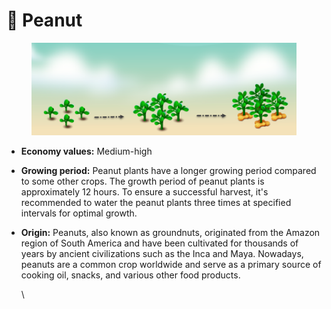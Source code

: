 # 🥜 Peanut

<figure><img src="../../.gitbook/assets/peanuts .png" alt=""><figcaption></figcaption></figure>

* **Economy values:** Medium-high
* **Growing period:** Peanut plants have a longer growing period compared to some other crops. The growth period of peanut plants is approximately 12 hours. To ensure a successful harvest, it's recommended to water the peanut plants three times at specified intervals for optimal growth.
*   **Origin:** Peanuts, also known as groundnuts, originated from the Amazon region of South America and have been cultivated for thousands of years by ancient civilizations such as the Inca and Maya. Nowadays, peanuts are a common crop worldwide and serve as a primary source of cooking oil, snacks, and various other food products.

    \
